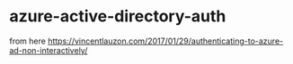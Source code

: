 # azure-active-directory-auth

from here https://vincentlauzon.com/2017/01/29/authenticating-to-azure-ad-non-interactively/
